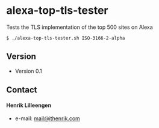 alexa-top-tls-tester
======
Tests the TLS implementation of the top 500 sites on Alexa

```
$ ./alexa-top-tls-tester.sh ISO-3166-2-alpha
```
## Version 
* Version 0.1

## Contact
#### Henrik Lilleengen
* e-mail: mail@ithenrik.com
